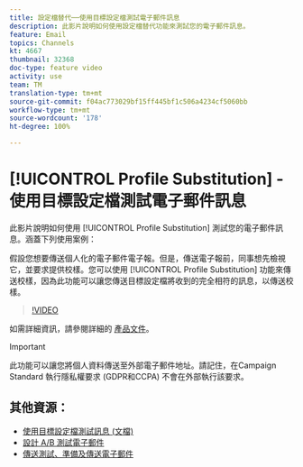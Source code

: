 ```yaml
---
title: 設定檔替代──使用目標設定檔測試電子郵件訊息
description: 此影片說明如何使用設定檔替代功能來測試您的電子郵件訊息。
feature: Email
topics: Channels
kt: 4667
thumbnail: 32368
doc-type: feature video
activity: use
team: TM
translation-type: tm+mt
source-git-commit: f04ac773029bf15ff445bf1c506a4234cf5060bb
workflow-type: tm+mt
source-wordcount: '178'
ht-degree: 100%

---
```



# [!UICONTROL Profile Substitution] - 使用目標設定檔測試電子郵件訊息

此影片說明如何使用 [!UICONTROL Profile Substitution] 測試您的電子郵件訊息。涵蓋下列使用案例：

假設您想要傳送個人化的電子郵件電子報。但是，傳送電子報前，同事想先檢視它，並要求提供校樣。您可以使用 [!UICONTROL Profile Substitution] 功能來傳送校樣，因為此功能可以讓您傳送目標設定檔將收到的完全相符的訊息，以傳送校樣。

>[!VIDEO](https://video.tv.adobe.com/v/32368?quality=12)

如需詳細資訊，請參閱詳細的 [產品文件](https://docs.adobe.com/content/help/zh-Hant/campaign-standard/using/testing-and-sending/preparing-and-testing-messages/testing-messages-using-target.html)。

>[!IMPORTANT]
>
>此功能可以讓您將個人資料傳送至外部電子郵件地址。請記住，在Campaign Standard 執行隱私權要求 (GDPR和CCPA) 不會在外部執行該要求。

## 其他資源：

* [使用目標設定檔測試訊息 (文檔)](https://docs.adobe.com/content/help/zh-Hant/campaign-standard/using/testing-and-sending/preparing-and-testing-messages/testing-messages-using-target.html)
* [設計 A/B 測試電子郵件](/help/communication-channels/email/a-b-testing.md)
* [傳送測試、準備及傳送電子郵件](/help/communication-channels/email/sending-test-preparing-sending-email.md)
